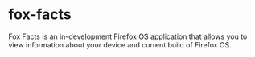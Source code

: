 fox-facts
=========

Fox Facts is an in-development Firefox OS application that allows you to view information about your device and current build of Firefox OS.
